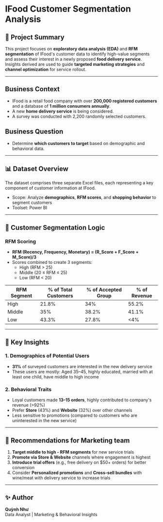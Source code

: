 # IFood Customer Segmentation Analysis

## 📝 Project Summary
This project focuses on **exploratory data analysis (EDA)** and **RFM segmentation** of IFood's customer data to identify high-value segments and assess their interest in a newly proposed **food delivery service**. Insights derived are used to guide **targeted marketing strategies** and **channel optimization** for service rollout.

---

## Business Context
- IFood is a retail food company with over **200,000 registered customers** and a database of **1 million consumers annually**.
- A new **home delivery service** is being considered.
- A survey was conducted with 2,200 randomly selected customers.

## Business Question
- Determine **which customers to target** based on demographic and behavioral data.

---

## 📊 Dataset Overview
The dataset comprises three separate Excel files, each representing a key component of customer information at IFood. 
- Scope: Analyze **demographics**, **RFM scores**, and **shopping behavior** to segment customers
- Toolset: Power BI

---

## 👤 Customer Segmentation Logic

### RFM Scoring
- **RFM (Recency, Frequency, Monetary) = (R_Score + F_Score + M_Score)/3**
- Scores combined to create 3 segments:
  - High (RFM > 25)
  - Middle (20 ≤ RFM ≤ 25)
  - Low (RFM < 20)

| RFM Segment | % of Total Customers | % of Accepted Group | % of Revenue |
|-------------|----------------------|---------------------|--------------|
| High        | 21.8%                | 34%                 | 55.2%        |
| Middle      | 35%                  | 38.2%               | 41.1%        |
| Low         | 43.3%                | 27.8%               | <4%          |

---

## 🔎 Key Insights

### 1. Demographics of Potential Users
- **31%** of surveyed customers are interested in the new delivery service
- These users are mostly: Aged 35–45, highly educated, married with at least one child, have middle to high income

### 2. Behavioral Traits
- Loyal customers made **13–15 orders**, highly contributed to company's revenue (>92%)
- Prefer **Store** (43%) and **Website** (32%) over other channels
- Less sensitive to promotions (compared to customers who are uninterested in the new service)

---

## 🎯 Recommendations for Marketing team

1. **Target middle to high - RFM segments** for new service trials
2. **Promote via Store & Website** channels where engagement is highest
3. **Introduce trial offers** (e.g., free delivery on $50+ orders) for better conversion
4. Consider **Personalized promotions** and **Cross-sell bundles** with wine/meat with delivery service to increase trials

---


## ✨ Author

**Quỳnh Như**  
Data Analyst | Marketing & Behavioral Insights

